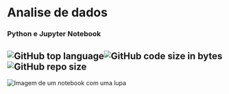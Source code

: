 # Analise de dados
### Python e Jupyter Notebook
## ![GitHub top language](https://img.shields.io/github/languages/top/jumozaga/Analise-de-daddos)![GitHub code size in bytes](https://img.shields.io/github/languages/code-size/jumozaga/Analise-de-daddos)![GitHub repo size](https://img.shields.io/github/repo-size/jumozaga/Analise-de-daddos)
![Imagem de um notebook com uma lupa](https://miro.medium.com/max/480/1*Bj1lk3h9FKTjTHIpMCVUjw.gif)
